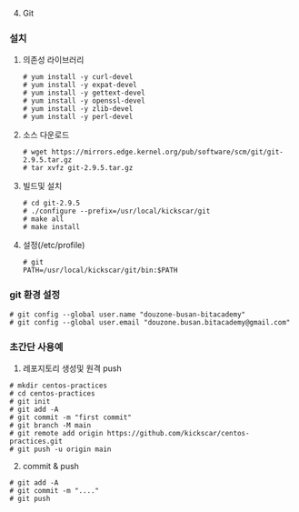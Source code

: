 04. Git

### 설치

1.	의존성 라이브러리

	```
	# yum install -y curl-devel
	# yum install -y expat-devel
	# yum install -y gettext-devel
	# yum install -y openssl-devel
	# yum install -y zlib-devel
	# yum install -y perl-devel
	```

2.	소스 다운로드

	```
	# wget https://mirrors.edge.kernel.org/pub/software/scm/git/git-2.9.5.tar.gz
	# tar xvfz git-2.9.5.tar.gz
	```

4.	빌드및 설치

	```
	# cd git-2.9.5
	# ./configure --prefix=/usr/local/kickscar/git
	# make all
	# make install
	```

5.	설정(/etc/profile)

	```profile
	# git
	PATH=/usr/local/kickscar/git/bin:$PATH
	```

### git 환경 설정

```
# git config --global user.name "douzone-busan-bitacademy"
# git config --global user.email "douzone.busan.bitacademy@gmail.com"
```

### 초간단 사용예

1. 레포지토리 생성및 원격 push

```
# mkdir centos-practices
# cd centos-practices
# git init
# git add -A
# git commit -m "first commit"
# git branch -M main
# git remote add origin https://github.com/kickscar/centos-practices.git
# git push -u origin main
```

2. commit & push
```
# git add -A
# git commit -m "...."
# git push 
```











  






